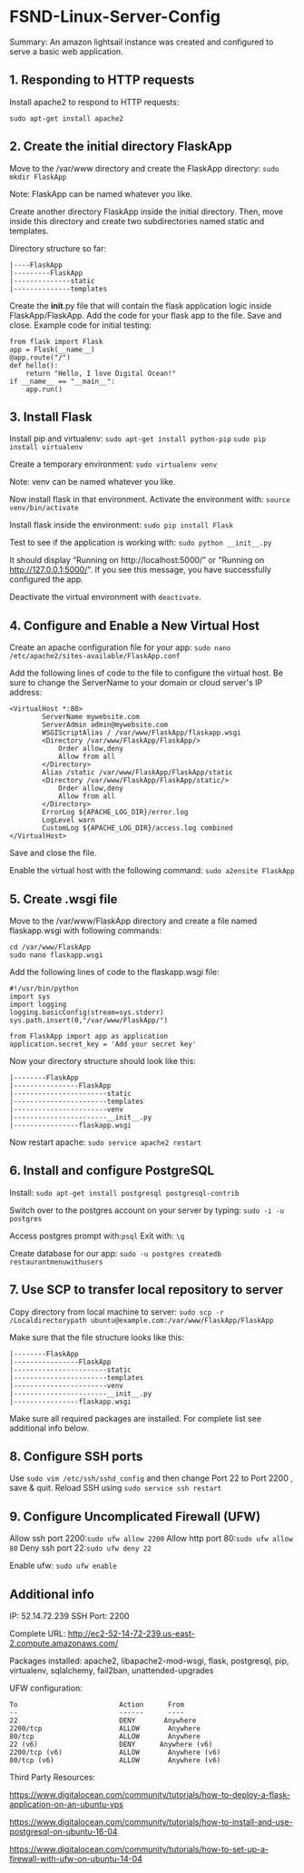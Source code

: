 # FSND-Linux-Server-Config

Summary: An amazon lightsail instance was created and configured to serve a basic web application.

## 1. Responding to HTTP requests

Install apache2 to respond to HTTP requests:

```sudo apt-get install apache2```


## 2. Create the initial directory FlaskApp

Move to the /var/www directory and create the FlaskApp directory:
```sudo mkdir FlaskApp```

Note: FlaskApp can be named whatever you like.

Create another directory FlaskApp inside the initial directory. Then, move inside this directory and create two subdirectories named static and templates.

Directory structure so far:

```
|----FlaskApp
|---------FlaskApp
|--------------static
|--------------templates
```

Create the __init__.py file that will contain the flask application logic inside FlaskApp/FlaskApp. Add the code for your  flask app to the file. Save and close. Example code for initial testing: 
```
from flask import Flask
app = Flask(__name__)
@app.route("/")
def hello():
    return "Hello, I love Digital Ocean!"
if __name__ == "__main__":
    app.run()
```
## 3. Install Flask

Install pip and virtualenv:
```sudo apt-get install python-pip```
```sudo pip install virtualenv ```

Create a temporary environment: 
```sudo virtualenv venv```

Note: venv can be named whatever you like.

Now install flask in that environment. Activate the environment with:
```source venv/bin/activate```

Install flask inside the environment:
```sudo pip install Flask```

Test to see if the application is working with:
```sudo python __init__.py```

It should display “Running on http://localhost:5000/” or "Running on http://127.0.0.1:5000/". If you see this message, you have successfully configured the app.

Deactivate the virtual environment with ```deactivate```.

## 4. Configure and Enable a New Virtual Host

Create an apache configuration file for your app:
```sudo nano /etc/apache2/sites-available/FlaskApp.conf```

Add the following lines of code to the file to configure the virtual host. Be sure to change the ServerName to your domain or cloud server's IP address:

```
<VirtualHost *:80>
		ServerName mywebsite.com
		ServerAdmin admin@mywebsite.com
		WSGIScriptAlias / /var/www/FlaskApp/flaskapp.wsgi
		<Directory /var/www/FlaskApp/FlaskApp/>
			Order allow,deny
			Allow from all
		</Directory>
		Alias /static /var/www/FlaskApp/FlaskApp/static
		<Directory /var/www/FlaskApp/FlaskApp/static/>
			Order allow,deny
			Allow from all
		</Directory>
		ErrorLog ${APACHE_LOG_DIR}/error.log
		LogLevel warn
		CustomLog ${APACHE_LOG_DIR}/access.log combined
</VirtualHost>
```
Save and close the file.

Enable the virtual host with the following command:
```sudo a2ensite FlaskApp```

## 5. Create .wsgi file

Move to the /var/www/FlaskApp directory and create a file named flaskapp.wsgi with following commands:
```
cd /var/www/FlaskApp
sudo nano flaskapp.wsgi
```

Add the following lines of code to the flaskapp.wsgi file:
```
#!/usr/bin/python
import sys
import logging
logging.basicConfig(stream=sys.stderr)
sys.path.insert(0,"/var/www/FlaskApp/")

from FlaskApp import app as application
application.secret_key = 'Add your secret key'
```

Now your directory structure should look like this:
```
|--------FlaskApp
|----------------FlaskApp
|-----------------------static
|-----------------------templates
|-----------------------venv
|-----------------------__init__.py
|----------------flaskapp.wsgi
```

Now restart apache:
```sudo service apache2 restart```

## 6. Install and configure PostgreSQL

Install:
```sudo apt-get install postgresql postgresql-contrib```

Switch over to the postgres account on your server by typing:
```sudo -i -u postgres```

Access postgres prompt with:```psql```
Exit with: ```\q```

Create database for our app:
```sudo -u postgres createdb restaurantmenuwithusers```

## 7. Use SCP to transfer local repository to server

Copy directory from local machine to server:
```sudo scp -r /Localdirectorypath ubuntu@example.com:/var/www/FlaskApp/FlaskApp```

Make sure that the file structure looks like this:
```
|--------FlaskApp
|----------------FlaskApp
|-----------------------static
|-----------------------templates
|-----------------------venv
|-----------------------__init__.py
|----------------flaskapp.wsgi
```

Make sure all required packages are installed. For complete list see additional info below.

## 8. Configure SSH ports
Use ```sudo vim /etc/ssh/sshd_config``` and then change Port 22 to Port 2200 , save & quit.
Reload SSH using ```sudo service ssh restart```

## 9. Configure Uncomplicated Firewall (UFW)
Allow ssh port 2200:```sudo ufw allow 2200```
Allow http port 80:```sudo ufw allow 80```
Deny ssh port 22:```sudo ufw deny 22```

Enable ufw: ```sudo ufw enable```


## Additional info
IP: 52.14.72.239 SSH Port: 2200

Complete URL: http://ec2-52-14-72-239.us-east-2.compute.amazonaws.com/

Packages installed: apache2, libapache2-mod-wsgi, flask, postgresql, pip, virtualenv, sqlalchemy, fail2ban, unattended-upgrades

UFW configuration:
```
To                         Action      From
--                         ------      ----
22                         DENY       Anywhere                  
2200/tcp                   ALLOW       Anywhere                  
80/tcp                     ALLOW       Anywhere                  
22 (v6)                    DENY      Anywhere (v6)             
2200/tcp (v6)              ALLOW       Anywhere (v6)             
80/tcp (v6)                ALLOW       Anywhere (v6) 
```

Third Party Resources:

https://www.digitalocean.com/community/tutorials/how-to-deploy-a-flask-application-on-an-ubuntu-vps

https://www.digitalocean.com/community/tutorials/how-to-install-and-use-postgresql-on-ubuntu-16-04

https://www.digitalocean.com/community/tutorials/how-to-set-up-a-firewall-with-ufw-on-ubuntu-14-04
